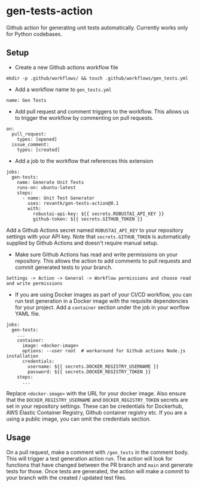 # gen-tests-action

Github action for generating unit tests automatically. Currently works only for Python codebases.

## Setup

- Create a new Github actions workflow file
```
mkdir -p .github/workflows/ && touch .github/workflows/gen_tests.yml
``` 

- Add a workflow name to `gen_tests.yml`
```
name: Gen Tests
```

- Add pull request and comment triggers to the workflow. This allows us to trigger the workflow by commenting on pull requests.
```
on:
  pull_request:
    types: [opened]
  issue_comment:
    types: [created]
```

- Add a job to the workflow that references this extension

```
jobs:
  gen-tests:
    name: Generate Unit Tests
    runs-on: ubuntu-latest
    steps:
      - name: Unit Test Generator
        uses: revantk/gen-tests-action@0.1
        with:
          robustai-api-key: ${{ secrets.ROBUSTAI_API_KEY }}
          github-token: ${{ secrets.GITHUB_TOKEN }}
```
Add a Github Actions secret named `ROBUSTAI_API_KEY` to your repository settings with your API key. Note that `secrets.GITHUB_TOKEN` is automatically supplied by Github Actions and doesn't require manual setup.

- Make sure Github Actions has read and write permissions on your repository. This allows the action to add comments to pull requests and commit generated tests to your branch.
```
Settings -> Action -> General -> Workflow permissions and choose read and write permissions
```

- If you are using Docker images as part of your CI/CD workflow, you can run test generation in a Docker image with the requisite dependencies for your project. Add a `container` section under the job in your worflow YAML file.
```
jobs:
  gen-tests:
    ...
    container:
      image: <docker-image>
      options: --user root  # workaround for Github actions Node.js installation
      credentials:
        username: ${{ secrets.DOCKER_REGISTRY_USERNAME }}
        password: ${{ secrets.DOCKER_REGISTRY_TOKEN }}
    steps:
      ...
```
Replace `<docker-image>` with the URL for your docker image.
Also ensure that the `DOCKER_REGISTRY_USERNAME` and `DOCKER_REGISTRY_TOKEN` secrets are set in your repository settings. These can be credentials for Dockerhub, AWS Elastic Container Registry, Github container registry etc.
If you are a using a public image, you can omit the credentials section.


## Usage

On a pull request, make a comment with `/gen_tests` in the comment body. This will trigger a test generation action run. The action will look for functions that have changed between the PR branch and `main` and generate tests for those. Once tests are generated, the action will make a commit to your branch with the created / updated test files.
